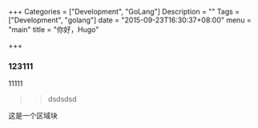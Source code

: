 +++
Categories = ["Development", "GoLang"]
Description = ""
Tags = ["Development", "golang"]
date = "2015-09-23T16:30:37+08:00"
menu = "main"
title = "你好，Hugo"

+++


### 123111
11111

>>dsdsdsd

这是一个区域块

